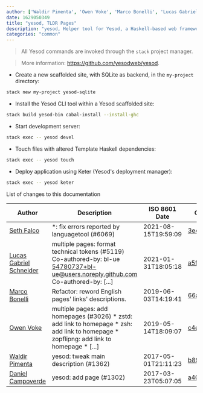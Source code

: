 ```yaml
---
author: ['Waldir Pimenta', 'Owen Voke', 'Marco Bonelli', 'Lucas Gabriel Schneider', 'Seth Falco', 'Daniel Campoverde']
date: 1629050349
title: "yesod, TLDR Pages"
description: "yesod, Helper tool for Yesod, a Haskell-based web framework."
categories: "common"
---
```

> All Yesod commands are invoked through the `stack` project manager.

> More information: <https://github.com/yesodweb/yesod>.

- Create a new scaffolded site, with SQLite as backend, in the `my-project` directory:

```bash
stack new my-project yesod-sqlite
```

- Install the Yesod CLI tool within a Yesod scaffolded site:

```bash
stack build yesod-bin cabal-install --install-ghc
```

- Start development server:

```bash
stack exec -- yesod devel
```

- Touch files with altered Template Haskell dependencies:

```bash
stack exec -- yesod touch
```

- Deploy application using Keter (Yesod's deployment manager):

```bash
stack exec -- yesod keter
```
List of changes to this documentation


Author | Description | ISO 8601 Date | GitHub link
------|-----|-----|-----
[Seth Falco](mailto:seth@falco.fun) | *: fix errors reported by languagetool (#6069) | 2021-08-15T19:59:09 | [3e4c519004a4](https://github.com/tldr-pages/tldr/commit/3e4c519004a471c861cdc609fd7239ee3355671c)
[Lucas Gabriel Schneider](mailto:casdpa@gmail.com) | multiple pages: format technical tokens (#5119) Co-authored-by: bl-ue <54780737+bl-ue@users.noreply.github.com> Co-authored-by: [...] | 2021-01-31T18:05:18 | [a5fe31bc47ae](https://github.com/tldr-pages/tldr/commit/a5fe31bc47aece3efa5e66b52b3cf384f27d5d72)
[Marco Bonelli](mailto:marco@mebeim.net) | Refactor: reword English pages' links' descriptions. | 2019-06-03T14:19:41 | [66abb98ce935](https://github.com/tldr-pages/tldr/commit/66abb98ce935c0f4516bf30c4d6da72180d5a3ab)
[Owen Voke](mailto:owzie123@gmail.com) | multiple pages: add homepages (#3026) * zstd: add link to homepage * zsh: add link to homepage * zopflipng: add link to homepage * [...] | 2019-05-14T18:09:07 | [c4e95b92c42f](https://github.com/tldr-pages/tldr/commit/c4e95b92c42fe9fe8428c8d7c8cd5ad8d0bd1b0b)
[Waldir Pimenta](mailto:waldyrious@gmail.com) | yesod: tweak main description (#1362) | 2017-05-01T21:11:23 | [b893232f4811](https://github.com/tldr-pages/tldr/commit/b893232f48111c8c449eb68b70425ac63b2f6b63)
[Daniel Campoverde](mailto:alx741@riseup.net) | yesod: add page (#1302) | 2017-03-23T05:07:05 | [a409df6f2808](https://github.com/tldr-pages/tldr/commit/a409df6f2808d369e544a16baf0c52b1c7a608b0)

